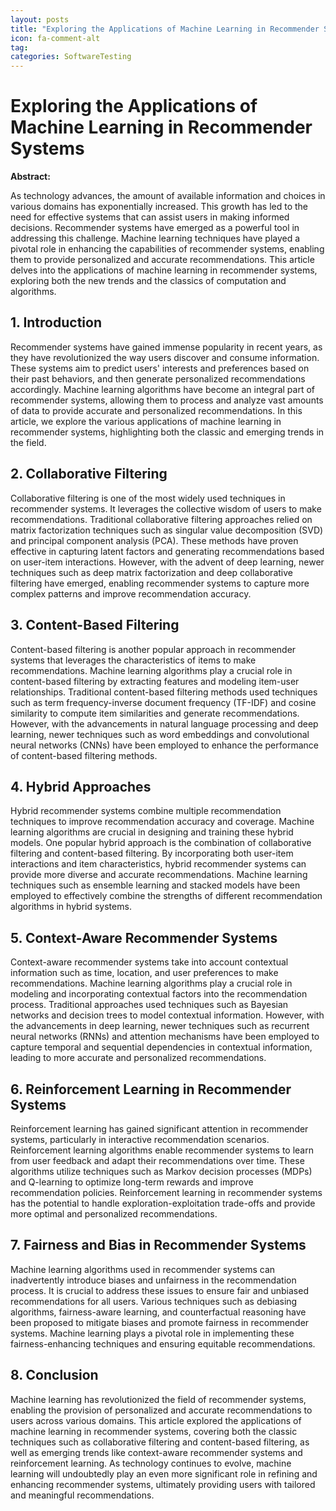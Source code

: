 ```yaml
---
layout: posts
title: "Exploring the Applications of Machine Learning in Recommender Systems"
icon: fa-comment-alt
tag:      
categories: SoftwareTesting
---
```



# Exploring the Applications of Machine Learning in Recommender Systems

**Abstract:**

As technology advances, the amount of available information and choices in various domains has exponentially increased. This growth has led to the need for effective systems that can assist users in making informed decisions. Recommender systems have emerged as a powerful tool in addressing this challenge. Machine learning techniques have played a pivotal role in enhancing the capabilities of recommender systems, enabling them to provide personalized and accurate recommendations. This article delves into the applications of machine learning in recommender systems, exploring both the new trends and the classics of computation and algorithms.

## 1. Introduction

Recommender systems have gained immense popularity in recent years, as they have revolutionized the way users discover and consume information. These systems aim to predict users' interests and preferences based on their past behaviors, and then generate personalized recommendations accordingly. Machine learning algorithms have become an integral part of recommender systems, allowing them to process and analyze vast amounts of data to provide accurate and personalized recommendations. In this article, we explore the various applications of machine learning in recommender systems, highlighting both the classic and emerging trends in the field.

## 2. Collaborative Filtering

Collaborative filtering is one of the most widely used techniques in recommender systems. It leverages the collective wisdom of users to make recommendations. Traditional collaborative filtering approaches relied on matrix factorization techniques such as singular value decomposition (SVD) and principal component analysis (PCA). These methods have proven effective in capturing latent factors and generating recommendations based on user-item interactions. However, with the advent of deep learning, newer techniques such as deep matrix factorization and deep collaborative filtering have emerged, enabling recommender systems to capture more complex patterns and improve recommendation accuracy.

## 3. Content-Based Filtering

Content-based filtering is another popular approach in recommender systems that leverages the characteristics of items to make recommendations. Machine learning algorithms play a crucial role in content-based filtering by extracting features and modeling item-user relationships. Traditional content-based filtering methods used techniques such as term frequency-inverse document frequency (TF-IDF) and cosine similarity to compute item similarities and generate recommendations. However, with the advancements in natural language processing and deep learning, newer techniques such as word embeddings and convolutional neural networks (CNNs) have been employed to enhance the performance of content-based filtering methods.

## 4. Hybrid Approaches

Hybrid recommender systems combine multiple recommendation techniques to improve recommendation accuracy and coverage. Machine learning algorithms are crucial in designing and training these hybrid models. One popular hybrid approach is the combination of collaborative filtering and content-based filtering. By incorporating both user-item interactions and item characteristics, hybrid recommender systems can provide more diverse and accurate recommendations. Machine learning techniques such as ensemble learning and stacked models have been employed to effectively combine the strengths of different recommendation algorithms in hybrid systems.

## 5. Context-Aware Recommender Systems

Context-aware recommender systems take into account contextual information such as time, location, and user preferences to make recommendations. Machine learning algorithms play a crucial role in modeling and incorporating contextual factors into the recommendation process. Traditional approaches used techniques such as Bayesian networks and decision trees to model contextual information. However, with the advancements in deep learning, newer techniques such as recurrent neural networks (RNNs) and attention mechanisms have been employed to capture temporal and sequential dependencies in contextual information, leading to more accurate and personalized recommendations.

## 6. Reinforcement Learning in Recommender Systems

Reinforcement learning has gained significant attention in recommender systems, particularly in interactive recommendation scenarios. Reinforcement learning algorithms enable recommender systems to learn from user feedback and adapt their recommendations over time. These algorithms utilize techniques such as Markov decision processes (MDPs) and Q-learning to optimize long-term rewards and improve recommendation policies. Reinforcement learning in recommender systems has the potential to handle exploration-exploitation trade-offs and provide more optimal and personalized recommendations.

## 7. Fairness and Bias in Recommender Systems

Machine learning algorithms used in recommender systems can inadvertently introduce biases and unfairness in the recommendation process. It is crucial to address these issues to ensure fair and unbiased recommendations for all users. Various techniques such as debiasing algorithms, fairness-aware learning, and counterfactual reasoning have been proposed to mitigate biases and promote fairness in recommender systems. Machine learning plays a pivotal role in implementing these fairness-enhancing techniques and ensuring equitable recommendations.

## 8. Conclusion

Machine learning has revolutionized the field of recommender systems, enabling the provision of personalized and accurate recommendations to users across various domains. This article explored the applications of machine learning in recommender systems, covering both the classic techniques such as collaborative filtering and content-based filtering, as well as emerging trends like context-aware recommender systems and reinforcement learning. As technology continues to evolve, machine learning will undoubtedly play an even more significant role in refining and enhancing recommender systems, ultimately providing users with tailored and meaningful recommendations.
